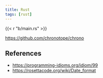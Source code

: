 ```yaml
---
title: Rust
tags: [rust]
---
```


{{< r "b/main.rs" >}}

<https://github.com/chronotope/chrono>

## References

- <https://programming-idioms.org/idiom/99>
- <https://rosettacode.org/wiki/Date_format>
